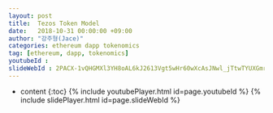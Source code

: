 ```yaml
---
layout: post
title:  Tezos Token Model
date:   2018-10-31 00:00:00 +09:00
author: "강주형(Jace)"
categories: ethereum dapp tokenomics
tag: [ethereum, dapp, tokenomics]
youtubeId :
slideWebId : 2PACX-1vQHGMXl3YH8oAL6kJ2613Vgt5wHr60wXcAsJNwl_jTtwTYUXGmr6yREl58J4OuEytCCcIUqi2dA2X7Y
---
```

* content
{:toc}
{% include youtubePlayer.html id=page.youtubeId %}
{% include slidePlayer.html id=page.slideWebId %}
